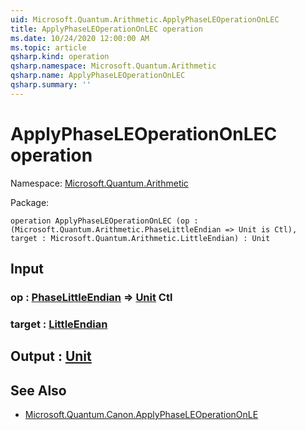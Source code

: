 ```yaml
---
uid: Microsoft.Quantum.Arithmetic.ApplyPhaseLEOperationOnLEC
title: ApplyPhaseLEOperationOnLEC operation
ms.date: 10/24/2020 12:00:00 AM
ms.topic: article
qsharp.kind: operation
qsharp.namespace: Microsoft.Quantum.Arithmetic
qsharp.name: ApplyPhaseLEOperationOnLEC
qsharp.summary: ''
---
```


# ApplyPhaseLEOperationOnLEC operation

Namespace: [Microsoft.Quantum.Arithmetic](xref:Microsoft.Quantum.Arithmetic)

Package: [](https://nuget.org/packages/)




```qsharp
operation ApplyPhaseLEOperationOnLEC (op : (Microsoft.Quantum.Arithmetic.PhaseLittleEndian => Unit is Ctl), target : Microsoft.Quantum.Arithmetic.LittleEndian) : Unit
```


## Input

### op : [PhaseLittleEndian](xref:Microsoft.Quantum.Arithmetic.PhaseLittleEndian) => [Unit](xref:microsoft.quantum.lang-ref.unit) Ctl




### target : [LittleEndian](xref:Microsoft.Quantum.Arithmetic.LittleEndian)





## Output : [Unit](xref:microsoft.quantum.lang-ref.unit)



## See Also

- [Microsoft.Quantum.Canon.ApplyPhaseLEOperationOnLE](xref:Microsoft.Quantum.Canon.ApplyPhaseLEOperationOnLE)